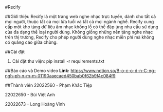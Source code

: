 #Recify

##Giới thiệu
Recify là một trang web nghe nhạc trực tuyến, dành cho tất cả mọi người, thuộc tất cả mọi lứa tuổi và tất cả mọi ngành nghề. Recify cung cấp một kho tàng dữ liệu âm nhạc khổng lồ có thể đáp ứng nhu cầu sử dụng của đa dạng thể loại người dùng. Không giống những nền tảng nghe nhạc trên thị trường, Recify cho phép người dùng nghe nhạc miễn phí mà không có quảng cáo giữa chừng.

##Cài đặt
1. Cài đặt thư viện:
pip install -r requirements.txt

##Báo cáo và Demo video
**Link:** https://www.notion.so/B-o-c-o-d-n-C-ng-ngh-ph-n-m-m-01190aaecaed450bab0f62b9f4c084f9

##Thành viên
22022560 - Phạm Khắc Tiệp

22022650 - Bùi Việt Anh

22022673 - Long Hoàng Vinh
